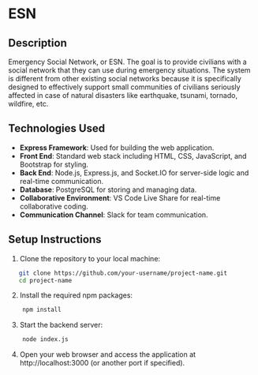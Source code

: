 # ESN

## Description

Emergency Social Network, or ESN. The goal is to provide civilians with a social network that they can use during emergency situations. The system is different from other existing social networks because it is specifically designed to effectively support small communities of civilians seriously affected in case of natural disasters like earthquake, tsunami, tornado, wildfire, etc.

## Technologies Used

- **Express Framework**: Used for building the web application.
- **Front End**: Standard web stack including HTML, CSS, JavaScript, and Bootstrap for styling.
- **Back End**: Node.js, Express.js, and Socket.IO for server-side logic and real-time communication.
- **Database**: PostgreSQL for storing and managing data.
- **Collaborative Environment**: VS Code Live Share for real-time collaborative coding.
- **Communication Channel**: Slack for team communication.

## Setup Instructions

1. Clone the repository to your local machine:
```bash
   git clone https://github.com/your-username/project-name.git
   cd project-name
```
2. Install the required npm packages:
```bash
    npm install
```
3. Start the backend server:
```bash
    node index.js
```
4. Open your web browser and access the application at http://localhost:3000 (or another port if specified).


